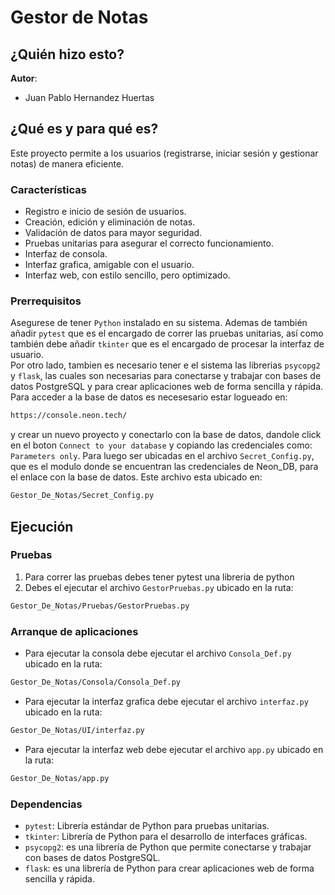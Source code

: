 # Gestor de Notas
## ¿Quién hizo esto?
**Autor**:
- Juan Pablo Hernandez Huertas
  
## ¿Qué es y para qué es?
Este proyecto permite a los usuarios (registrarse, iniciar sesión y gestionar notas) de manera eficiente.  

### Características  
- Registro e inicio de sesión de usuarios.  
- Creación, edición y eliminación de notas.  
- Validación de datos para mayor seguridad.  
- Pruebas unitarias para asegurar el correcto funcionamiento.
- Interfaz de consola.
- Interfaz grafica, amigable con el usuario.
- Interfaz web, con estilo sencillo, pero optimizado. 

### Prerrequisitos
Asegurese de tener `Python` instalado en su sistema. Ademas de también añadir `pytest` que es el encargado de correr las pruebas unitarias, así como también debe añadir `tkinter` que es el encargado de procesar la interfaz de usuario.<br>Por otro lado, tambien es necesario tener e el sistema las librerias `psycopg2` y `flask`, las cuales son necesarias para conectarse y trabajar con bases de datos PostgreSQL y para crear aplicaciones web de forma sencilla y rápida.<br>Para acceder a la base de datos es necesesario estar logueado en:
```bash
https://console.neon.tech/
```
y crear un nuevo proyecto y conectarlo con la base de datos, dandole click en el boton `Connect to your database` y copiando las credenciales como: `Parameters only`. Para luego ser ubicadas en el archivo `Secret_Config.py`, que es el modulo donde se encuentran las credenciales de Neon_DB, para el enlace con la base de datos. Este archivo esta ubicado en:
```bash
Gestor_De_Notas/Secret_Config.py
```

## Ejecución
### Pruebas

1. Para correr las pruebas debes tener pytest una libreria de python
2. Debes el ejecutar el archivo `GestorPruebas.py` ubicado en la ruta:
```bash
Gestor_De_Notas/Pruebas/GestorPruebas.py
```

### Arranque de aplicaciones

* Para ejecutar la consola debe ejecutar el archivo `Consola_Def.py` ubicado en la ruta:
```bash
Gestor_De_Notas/Consola/Consola_Def.py
```
* Para ejecutar la interfaz grafica debe ejecutar el archivo `interfaz.py` ubicado en la ruta:
```bash
Gestor_De_Notas/UI/interfaz.py
```
* Para ejecutar la interfaz web debe ejecutar el archivo `app.py` ubicado en la ruta:
```bash
Gestor_De_Notas/app.py
```
    
### Dependencias
- `pytest`: Librería estándar de Python para pruebas unitarias.
- `tkinter`: Librería de Python para el desarrollo de interfaces gráficas.
- `psycopg2`: es una librería de Python que permite conectarse y trabajar con bases de datos PostgreSQL.
- `flask`: es una librería de Python para crear aplicaciones web de forma sencilla y rápida.
  

